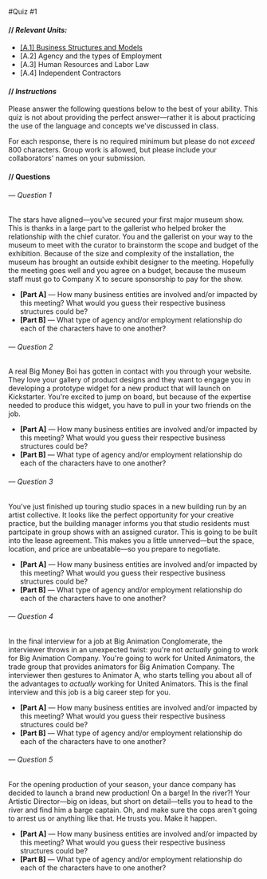 #Quiz #1

#### // *Relevant Units:*

* [[A.1]	Business Structures and Models  
](https://github.com/Orthelious/PDCP_Spring2019/blob/master/units/A_BusinessStructures_Agency_Labor/a1_BusinessStructuresAndModels.md)
* [A.2]	Agency and the types of Employment  
* [A.3]	Human Resources and Labor Law   
* [A.4]	Independent Contractors  

#### // *Instructions*
Please answer the following questions below to the best of your ability. This quiz is not about providing the perfect answer—rather it is about practicing the use of the language and concepts we've discussed in class. 

For each response, there is no required minimum but please do not *exceed* 800 characters. Group work is allowed, but please include your collaborators' names on your submission. 

#### // Questions

###### — Question 1
The stars have aligned—you've secured your first major museum show. This is thanks in a large part to the gallerist who helped broker the relationship with the chief curator. You and the gallerist on your way to the museum to meet with the curator to brainstorm the scope and budget of the exhibition. Because of the size and complexity of the installation, the museum has brought an outside exhibit designer to the meeting. Hopefully the meeting goes well and you agree on a budget, because the museum staff must go to Company X to secure sponsorship to pay for the show. 

* **[Part A]** — How many business entities are involved and/or impacted by this meeting? What would you guess their respective business structures could be?
* **[Part B]** — What type of agency and/or employment relationship do each of the characters have to one another?

###### — Question 2
A real Big Money Boi has gotten in contact with you through your website. They love your gallery of product designs and they want to engage you in developing a prototype widget for a new product that will launch on Kickstarter. You're excited to jump on board, but because of the expertise needed to produce this widget, you have to pull in your two friends on the job. 

* **[Part A]** — How many business entities are involved and/or impacted by this meeting? What would you guess their respective business structures could be?
* **[Part B]** — What type of agency and/or employment relationship do each of the characters have to one another?

###### — Question 3
You've just finished up touring studio spaces in a new building run by an artist collective. It looks like the perfect opportunity for your creative practice, but the building manager informs you that studio residents must partcipate in group shows with an assigned curator. This is going to be built into the lease agreement. This makes you a little unnerved—but the space, location, and price are unbeatable—so you prepare to negotiate. 

* **[Part A]** — How many business entities are involved and/or impacted by this meeting? What would you guess their respective business structures could be?
* **[Part B]** — What type of agency and/or employment relationship do each of the characters have to one another?

###### — Question 4
In the final interview for a job at Big Animation Conglomerate, the interviewer throws in an unexpected twist: you're not *actually* going to work for Big Animation Company. You're going to work for United Animators, the trade group that provides animators for Big Animation Company. The interviewer then gestures to Animator A, who starts telling you about all of the advantages to *actually* working for United Animators. This is the final interview and this job is a big career step for you. 

* **[Part A]** — How many business entities are involved and/or impacted by this meeting? What would you guess their respective business structures could be?
* **[Part B]** — What type of agency and/or employment relationship do each of the characters have to one another?

###### — Question 5
For the opening production of your season, your dance company has decided to launch a brand new production! On a barge! In the river?! Your Artistic Director—big on ideas, but short on detail—tells you to head to the river and find him a barge captain. Oh, and make sure the cops aren't going to arrest us or anything like that. He trusts you. Make it happen.

* **[Part A]** — How many business entities are involved and/or impacted by this meeting? What would you guess their respective business structures could be?
* **[Part B]** — What type of agency and/or employment relationship do each of the characters have to one another?

